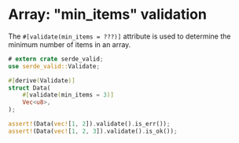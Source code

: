 # Array: "min_items" validation

The `#[validate(min_items = ???)]` attribute is used to determine the minimum number of items in an array.

```rust
# extern crate serde_valid;
use serde_valid::Validate;

#[derive(Validate)]
struct Data(
    #[validate(min_items = 3)]
    Vec<u8>,
);

assert!(Data(vec![1, 2]).validate().is_err());
assert!(Data(vec![1, 2, 3]).validate().is_ok());
```
